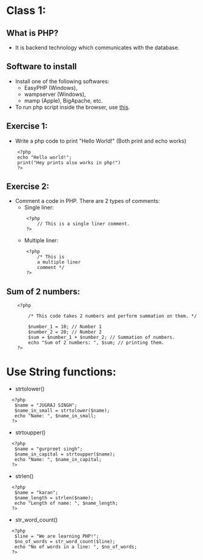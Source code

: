 # Class 1:

## What is PHP?
- It is backend technology which communicates with the database.

## Software to install
- Install one of the following softwares:
    - EasyPHP (Windows), 
    - wampserver (Windows), 
    - mamp (Apple), BigApache, etc.
- To run php script inside the browser, use [this](https://www.tutorialspoint.com/execute_php_online.php).


## Exercise 1:
- Write a php code to print "Hello World!" (Both print and echo works)
 
```
    <?php
    echo "Hello world!";
    print("Hey prints also works in php!")
    ?>
```

## Exercise 2:
- Comment a code in PHP. There are 2 types of comments:
    - Single liner:
    ```
        <?php
            // This is a single liner comment.
        ?>
    ```
    - Multiple liner:
    ```
        <?php
            /* This is 
            a multiple liner
            comment */
        ?>
    ```

## Sum of 2 numbers:
```
    <?php
        
        /* This code takes 2 numbers and perform summation on them. */
        
        $number_1 = 10; // Number 1
        $number_2 = 20; // Number 2
        $sum = $number_1 + $number_2; // Summation of numbers.
        echo "Sum of 2 numbers: ", $sum; // printing them.
    ?>
```

# Use String functions:
- strtolower()
```
  <?php
   $name = "JUGRAJ SINGH";
   $name_in_small = strtolower($name);
   echo "Name: ", $name_in_small;
  ?>
```

- strtoupper()
```
  <?php
   $name = "gurpreet singh";
   $name_in_capital = strtoupper($name);
   echo "Name: ", $name_in_capital;
  ?>
```

- strlen()
```
  <?php
   $name = "karan";
   $name_length = strlen($name);
   echo "Length of name: ", $name_length;
  ?>
```

- str_word_count()
```
  <?php
   $line = "We are learning PHP!";
   $no_of_words = str_word_count($line);
   echo "No of words in a line: ", $no_of_words;
  ?>
```
